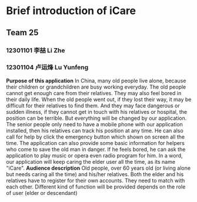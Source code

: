 # Brief introduction of iCare
## Team 25
### 12301101 李喆 Li Zhe
### 12301104 卢运烽 Lu Yunfeng
**Purpose of this application**
In China, many old people live alone, because their children or grandchildren are busy working everyday. The old people cannot get enough care from their relatives. They may also feel bored in their daily life. When the old people went out, if they lost their way, it may be difficult for their relatives to find them. And they may face dangerous or sudden illness, if they cannot get in touch with his relatives or hospital, the position can be terrible. 
But everything will be changed by our application. The senior people only need to have a mobile phone with our application installed, then his relatives can track his position at any time. He can also call for help by click the emergency button which shown on screen all the time. The application can also provide some basic information for helpers who come to save the old man in danger. If he feels bored, he can ask the application to play music or opera even radio program for him.
In a word, our application will keep caring the elder user all the time, as its name "iCare".
**Audience description**
Old people, over 60 years old (or living alone but needs caring all the time) and his/her relatives.
Both the elder and his relatives have to register for their own accounts. They need to match with each other. Different kind of function will be provided depends on the role of user (elder or descendant)